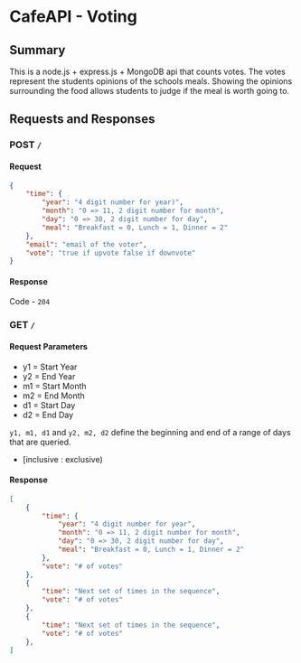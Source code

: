 # CafeAPI - Voting

## Summary

This is a node.js + express.js + MongoDB api that counts votes. The votes represent the students opinions of the schools meals. Showing the opinions surrounding the food allows students to judge if the meal is worth going to.

## Requests and Responses

### POST `/`

#### Request

```json
{
    "time": {
        "year": "4 digit number for year)",
        "month": "0 => 11, 2 digit number for month",
        "day": "0 => 30, 2 digit number for day",
        "meal": "Breakfast = 0, Lunch = 1, Dinner = 2"
    },
    "email": "email of the voter",
    "vote": "true if upvote false if downvote"
}
```

#### Response

Code - `204`

### GET `/`

#### Request Parameters

- y1 = Start Year
- y2 = End Year
- m1 = Start Month
- m2 = End Month
- d1 = Start Day
- d2 = End Day

`y1, m1, d1` and `y2, m2, d2` define the beginning and end of a range of days that are queried.

- [inclusive : exclusive)

#### Response

```json
[
    {
        "time": {
            "year": "4 digit number for year",
            "month": "0 => 11, 2 digit number for month",
            "day": "0 => 30, 2 digit number for day",
            "meal": "Breakfast = 0, Lunch = 1, Dinner = 2"
        },
        "vote": "# of votes"
    },
    {
        "time": "Next set of times in the sequence",
        "vote": "# of votes"
    },
    {
        "time": "Next set of times in the sequence",
        "vote": "# of votes"
    },
]
```
